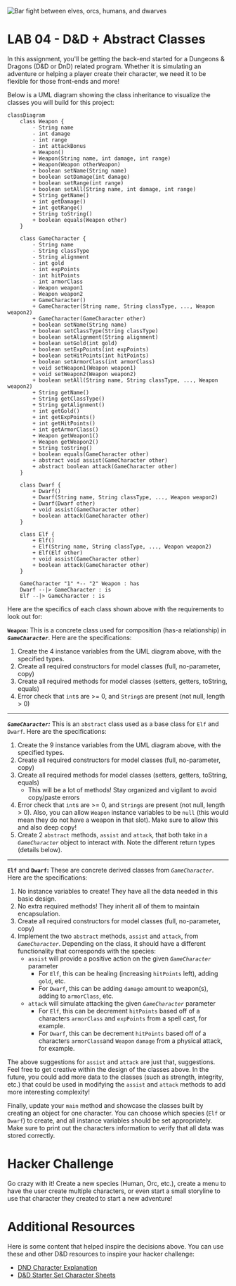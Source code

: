 ![Bar fight between elves, orcs, humans, and dwarves](https://i.imgur.com/tDYhFLf.png)

# **LAB 04 - D&D + Abstract Classes**

In this assignment, you'll be getting the back-end started for a Dungeons & Dragons (D&D or DnD) related program. Whether it is simulating an adventure or helping a player create their character, we need it to be flexible for those front-ends and more!

Below is a UML diagram showing the class inheritance to visualize the classes you will build for this project:

```mermaid
classDiagram
    class Weapon {
        - String name
        - int damage
        - int range
		- int attackBonus
        + Weapon()
        + Weapon(String name, int damage, int range)
        + Weapon(Weapon otherWeapon)
        + boolean setName(String name)
        + boolean setDamage(int damage)
        + boolean setRange(int range)
        + boolean setAll(String name, int damage, int range)
        + String getName()
        + int getDamage()
        + int getRange()
        + String toString()
        + boolean equals(Weapon other)
    }

    class GameCharacter {
        - String name
        - String classType
        - String alignment
        - int gold
        - int expPoints
        - int hitPoints
        - int armorClass
        - Weapon weapon1
        - Weapon weapon2
        + GameCharacter()
        + GameCharacter(String name, String classType, ..., Weapon weapon2)
        + GameCharacter(GameCharacter other)
        + boolean setName(String name)
        + boolean setClassType(String classType)
        + boolean setAlignment(String alignment)
        + boolean setGold(int gold)
        + boolean setExpPoints(int expPoints)
        + boolean setHitPoints(int hitPoints)
        + boolean setArmorClass(int armorClass)
        + void setWeapon1(Weapon weapon1)
        + void setWeapon2(Weapon weapon2)
        + boolean setAll(String name, String classType, ..., Weapon weapon2)
        + String getName()
        + String getClassType()
        + String getAlignment()
        + int getGold()
        + int getExpPoints()
        + int getHitPoints()
        + int getArmorClass()
        + Weapon getWeapon1()
        + Weapon getWeapon2()
        + String toString()
        + boolean equals(GameCharacter other)
        + abstract void assist(GameCharacter other)
        + abstract boolean attack(GameCharacter other)
    }

    class Dwarf {
        + Dwarf()
        + Dwarf(String name, String classType, ..., Weapon weapon2)
        + Dwarf(Dwarf other)
        + void assist(GameCharacter other)
        + boolean attack(GameCharacter other)
    }

    class Elf {
        + Elf()
        + Elf(String name, String classType, ..., Weapon weapon2)
        + Elf(Elf other)
        + void assist(GameCharacter other)
        + boolean attack(GameCharacter other)
    }

    GameCharacter "1" *-- "2" Weapon : has
    Dwarf --|> GameCharacter : is
    Elf --|> GameCharacter : is
```
Here are the specifics of each class shown above with the requirements to look out for:

**`Weapon`:** This is a concrete class used for composition (has-a relationship) in ***`GameCharacter`***. Here are the specifications:

1. Create the 4 instance variables from the UML diagram above, with the specified types.
2. Create all required constructors for model classes (full, no-parameter, copy)
3. Create all required methods for model classes (setters, getters, toString, equals)
4. Error check that `int`s are >= 0, and `String`s are present (not null, length > 0)

---

***`GameCharacter`:*** This is an `abstract` class used as a base class for `Elf` and `Dwarf`. Here are the specifications:

1. Create the 9 instance variables from the UML diagram above, with the specified types.
2. Create all required constructors for model classes (full, no-parameter, copy)
3. Create all required methods for model classes (setters, getters, toString, equals)
	- This will be a lot of methods! Stay organized and vigilant to avoid copy/paste errors
4. Error check that `int`s are >= 0, and `String`s are present (not null, length > 0). Also, you can allow `Weapon` instance variables to be `null` (this would mean they do not have a weapon in that slot). Make sure to allow this and also deep copy!
5. Create 2 `abstract` methods, `assist` and `attack`, that both take in a *`GameCharacter`* object to interact with. Note the different return types (details below).

---

**`Elf`** and **`Dwarf`:** These are concrete derived classes from *`GameCharacter`*. Here are the specifications:

1. No instance variables to create! They have all the data needed in this basic design.
2. No extra required methods! They inherit all of them to maintain encapsulation.
3. Create all required constructors for model classes (full, no-parameter, copy)
4. Implement the two `abstract` methods, `assist` and `attack`, from *`GameCharacter`*. Depending on the class, it should have a different functionality that corresponds with the species:
    - `assist` will provide a positive action on the given *`GameCharacter`* parameter
      - For `Elf`, this can be healing (increasing `hitPoints` left), adding `gold`, etc.
      - For `Dwarf`, this can be adding `damage` amount to weapon(s), adding to `armorClass`, etc.
    - `attack` will simulate attacking the given *`GameCharacter`* parameter
      - For `Elf`, this can be decrement `hitPoints` based off of a characters `armorClass` and `expPoints` from a spell cast, for example.
      - For `Dwarf`, this can be decrement `hitPoints` based off of a characters `armorClass`and `Weapon` `damage` from a physical attack, for example.

The above suggestions for `assist` and `attack` are just that, suggestions. Feel free to get creative within the design of the classes above. In the future, you could add more data to the classes (such as strength, integrity, etc.) that could be used in modifying the `assist` and `attack` methods to add more interesting complexity!

Finally, update your `main` method and showcase the classes built by creating an object for one character. You can choose which species (`Elf` or `Dwarf`) to create, and all instance variables should be set appropriately. Make sure to print out the characters information to verify that all data was stored correctly.

# **Hacker Challenge**
Go crazy with it! Create a new species (Human, Orc, etc.), create a menu to have the user create multiple characters, or even start a small storyline to use that character they created to start a new adventure!

# **Additional Resources**
Here is some content that helped inspire the decisions above. You can use these and other D&D resources to inspire your hacker challenge:
- [DND Character Explanation](https://www.dndbeyond.com/classes)
- [D&D Starter Set Character Sheets](https://media.wizards.com/downloads/dnd/StarterSet_Charactersv2.pdf)
